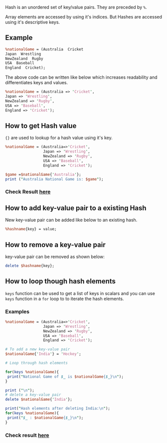Hash is an unordered set of key/value pairs. They are preceded by `%`. 

Array elements are accessed by using it's indices. But Hashes are accessed using it's descriptive keys.

## Example

```perl
%nationalGame = (Australia  Cricket
Japan  Wrestling
NewZealand  Rugby
USA  Baseball
England  Cricket);
```

The above code can be written like below which increases readability and differentiates keys and values.

```perl
%nationalGame = (Australia => 'Cricket',
Japan => 'Wrestling',
NewZealand => 'Rugby',
USA => 'Baseball',
England => 'Cricket');
```

## How to get Hash value

`{}` are used to lookup for a hash value using it's key.

```perl
%nationalGame = (Australia=>'Cricket',
                 Japan => 'Wrestling',
                 NewZealand => 'Rugby',
                 USA => 'Baseball',
                 England => 'Cricket');

$game =$nationalGame{'Australia'}; 
print ("Australia National Game is: $game");
```
### Check Result [here](https://onecompiler.com/perl/3vnrhdrm8)

## How to add key-value pair to a existing Hash

New key-value pair can be added like below to an existing hash.

```perl
%hashname{key} = value;
```
## How to remove a key-value pair

key-value pair can be removed as shown below:

```perl
delete $hashname{key};
```

## How to loop though hash elements

`keys` function can be used to get a list of keys in scalars and you can use `keys` function in a `for` loop to to iterate the hash elements.

### Examples

```perl
%nationalGame = (Australia=>'Cricket',
                 Japan => 'Wrestling',
                 NewZealand => 'Rugby',
                 USA => 'Baseball',
                 England => 'Cricket');

# To add a new key-value pair
$nationalGame{'India'} = 'Hockey';

# Loop through hash elements

for(keys %nationalGame){
 print("National Game of $_ is $nationalGame{$_}\n");
}

print ("\n");
# delete a key-value pair
delete $nationalGame{'India'};

print("Hash elements after deleting India:\n");
for(keys %nationalGame){
 print("$_ : $nationalGame{$_}\n");
}
```
### Check result [here](https://onecompiler.com/perl/3vnrhtpws)
